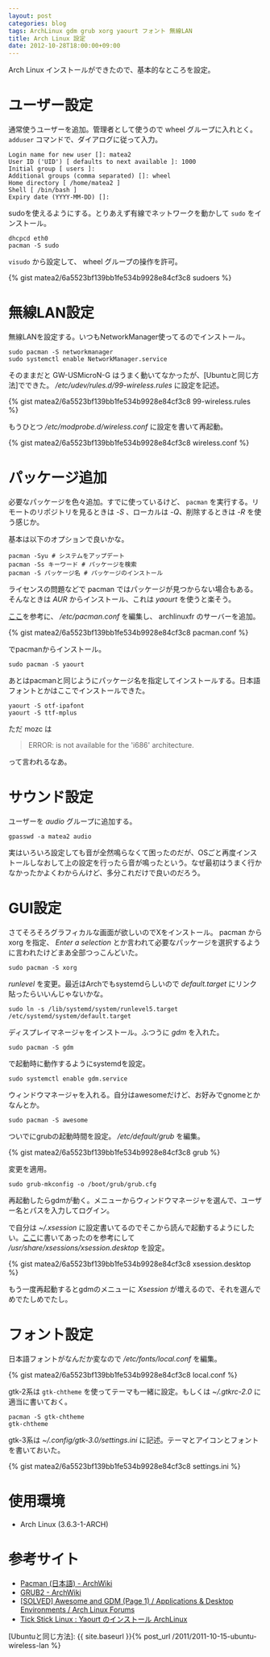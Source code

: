 ```yaml
---
layout: post
categories: blog
tags: ArchLinux gdm grub xorg yaourt フォント 無線LAN
title: Arch Linux 設定
date: 2012-10-28T18:00:00+09:00
---
```



Arch Linux インストールができたので、基本的なところを設定。

<!-- more -->

# ユーザー設定

通常使うユーザーを追加。管理者として使うので wheel グループに入れとく。 `adduser` コマンドで、ダイアログに従って入力。

```
Login name for new user []: matea2
User ID ('UID') [ defaults to next available ]: 1000
Initial group [ users ]:
Additional groups (comma separated) []: wheel
Home directory [ /home/matea2 ]
Shell [ /bin/bash ]
Expiry date (YYYY-MM-DD) []:
```


sudoを使えるようにする。とりあえず有線でネットワークを動かして `sudo` をインストール。

```
dhcpcd eth0
pacman -S sudo
```


`visudo` から設定して、 wheel グループの操作を許可。

{% gist matea2/6a5523bf139bb1fe534b9928e84cf3c8 sudoers %}


# 無線LAN設定

無線LANを設定する。いつもNetworkManager使ってるのでインストール。

```
sudo pacman -S networkmanager
sudo systemctl enable NetworkManager.service
```


そのままだと GW-USMicroN-G はうまく動いてなかったが、[Ubuntuと同じ方法]でできた。 */etc/udev/rules.d/99-wireless.rules* に設定を記述。

{% gist matea2/6a5523bf139bb1fe534b9928e84cf3c8 99-wireless.rules %}


もうひとつ */etc/modprobe.d/wireless.conf* に設定を書いて再起動。

{% gist matea2/6a5523bf139bb1fe534b9928e84cf3c8 wireless.conf %}


# パッケージ追加

必要なパッケージを色々追加。すでに使っているけど、 `pacman` を実行する。リモートのリポジトリを見るときは *-S* 、ローカルは *-Q*、削除するときは *-R* を使う感じか。

基本は以下のオプションで良いかな。

```
pacman -Syu # システムをアップデート
pacman -Ss キーワード # パッケージを検索
pacman -S パッケージ名 # パッケージのインストール
```


ライセンスの問題などで pacman ではパッケージが見つからない場合もある。そんなときは *AUR* からインストール、これは *yaourt* を使うと楽そう。

[ここ][cite-tickstick]を参考に、 */etc/pacman.conf* を編集し、 archlinuxfr のサーバーを追加。

{% gist matea2/6a5523bf139bb1fe534b9928e84cf3c8 pacman.conf %}


でpacmanからインストール。

```
sudo pacman -S yaourt
```


あとはpacmanと同じようにパッケージ名を指定してインストールする。日本語フォントとかはここでインストールできた。

```
yaourt -S otf-ipafont
yaourt -S ttf-mplus
```


ただ mozc は

> ERROR: is not available for the 'i686' architecture.

って言われるなあ。


# サウンド設定

ユーザーを *audio* グループに追加する。

```
gpasswd -a matea2 audio
```


実はいろいろ設定しても音が全然鳴らなくて困ったのだが、OSごと再度インストールしなおして上の設定を行ったら音が鳴ったという。なぜ最初はうまく行かなかったかよくわからんけど、多分これだけで良いのだろう。


# GUI設定

さてそろそろグラフィカルな画面が欲しいのでXをインストール。 pacman から xorg を指定、 *Enter a selection* とか言われて必要なパッケージを選択するように言われたけどまあ全部つっこんどいた。

```
sudo pacman -S xorg
```


*runlevel* を変更。最近はArchでもsystemdらしいので *default.target* にリンク貼ったらいいんじゃないかな。

```
sudo ln -s /lib/systemd/system/runlevel5.target /etc/systemd/system/default.target
```


ディスプレイマネージャをインストール。ふつうに *gdm* を入れた。

```
sudo pacman -S gdm
```


で起動時に動作するようにsystemdを設定。

```
sudo systemctl enable gdm.service
```


ウィンドウマネージャを入れる。自分はawesomeだけど、お好みでgnomeとかなんとか。

```
sudo pacman -S awesome
```


ついでにgrubの起動時間を設定。 */etc/default/grub* を編集。

{% gist matea2/6a5523bf139bb1fe534b9928e84cf3c8 grub %}


変更を適用。

```
sudo grub-mkconfig -o /boot/grub/grub.cfg
```


再起動したらgdmが動く。メニューからウィンドウマネージャを選んで、ユーザー名とパスを入力してログイン。

で自分は *~/.xsession* に設定書いてるのでそこから読んで起動するようにしたい。[ここ][cite-bbs-topic]に書いてあったのを参考にして */usr/share/xsessions/xsession.desktop* を設定。

{% gist matea2/6a5523bf139bb1fe534b9928e84cf3c8 xsession.desktop %}


もう一度再起動するとgdmのメニューに *Xsession* が増えるので、それを選んでめでたしめでたし。


# フォント設定

日本語フォントがなんだか変なので */etc/fonts/local.conf* を編集。

{% gist matea2/6a5523bf139bb1fe534b9928e84cf3c8 local.conf %}


gtk-2系は `gtk-chtheme` を使ってテーマも一緒に設定。もしくは *~/.gtkrc-2.0* に適当に書いておく。

```
pacman -S gtk-chtheme
gtk-chtheme
```


gtk-3系は *~/.config/gtk-3.0/settings.ini* に記述。テーマとアイコンとフォントを書いておいた。

{% gist matea2/6a5523bf139bb1fe534b9928e84cf3c8 settings.ini %}


# 使用環境

+ Arch Linux (3.6.3-1-ARCH)


# 参考サイト

+ [Pacman (日本語) - ArchWiki][cite-pacman-wiki]
+ [GRUB2 - ArchWiki][cite-grub-wiki]
+ [[SOLVED] Awesome and GDM (Page 1) / Applications & Desktop Environments / Arch Linux Forums][cite-bbs-topic]
+ [Tick Stick Linux : Yaourt のインストール ArchLinux][cite-tickstick]



[Ubuntuと同じ方法]: {{ site.baseurl }}{% post_url /2011/2011-10-15-ubuntu-wireless-lan %}

[cite-pacman-wiki]: https://wiki.archlinux.org/index.php/Pacman_%28%E6%97%A5%E6%9C%AC%E8%AA%9E%29
[cite-grub-wiki]: https://wiki.archlinux.org/index.php/GRUB2
[cite-bbs-topic]: https://bbs.archlinux.org/viewtopic.php?pid=709573#p709573
[cite-tickstick]: http://blog.livedoor.jp/tickstick/archives/1028116.html
